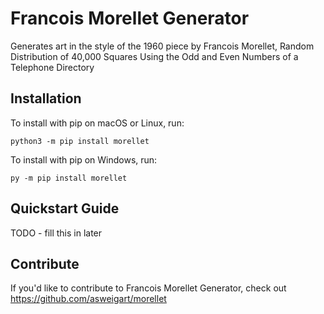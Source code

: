 # Francois Morellet Generator


Generates art in the style of the 1960 piece by Francois Morellet, Random Distribution of 40,000 Squares Using the Odd and Even Numbers of a Telephone Directory

## Installation

To install with pip on macOS or Linux, run:

    python3 -m pip install morellet

To install with pip on Windows, run:

    py -m pip install morellet

## Quickstart Guide

TODO - fill this in later

## Contribute

If you'd like to contribute to Francois Morellet Generator, check out https://github.com/asweigart/morellet
